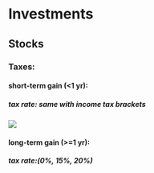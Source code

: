 # Investments

## Stocks
### Taxes:
#### short-term gain (<1 yr):
##### tax rate: same with income tax brackets
<img src="https://imageio.forbes.com/specials-images/imageserve/618c20ffbb2bc42be3bd8357/2021-11-10-13-42-45/960x0.jpg?format=jpg&width=960">

#### long-term gain (>=1 yr):
##### tax rate:(0%, 15%, 20%)
